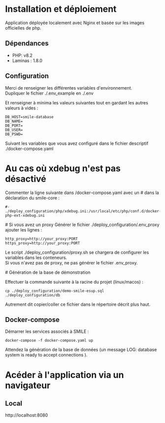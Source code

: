 # Installation et déploiement

Application déployée localement avec Nginx et basée sur les images officielles de php.

## Dépendances
- PHP: v8.2
- Laminas : 1.8.0

## Configuration
Merci de renseigner les différentes variables d'environnement.  
Dupliquer le fichier ./.env_example en ./.env

Et renseigner à minima les valeurs suivantes tout en gardant les autres valeurs à vides :    
```
DB_HOST=smile-database
DB_NAME=
DB_PORT=
DB_USER=
DB_PSWD=
```

Suivant les variables que vous avez configuré dans le fichier descriptif ./docker-compose.yaml  

# Au cas où xdebug n'est pas désactivé

Commenter la ligne suivante dans /docker-compose.yaml avec un # dans la déclaration du smile-core : 

```
#- ./deploy_configuration/php/xdebug.ini:/usr/local/etc/php/conf.d/docker-php-ext-xdebug.ini
```

# Si vous avez un proxy
Générer le fichier ./deploy_configuration/.env_proxy
ajouter les lignes :  
```
http_proxy=http://your_proxy:PORT
https_proxy=http://your_proxy:PORT
```
Le script ./deploy_configuration/proxy.sh se chargera de configurer les variables dans les conteneurs.  
Si vous n'avez pas de proxy, ne pas générer le fichier .env_proxy.

# Génération de la base de démonstration

Effectuer la commande suivante à la racine du projet (linux/macos) :  

```
cp ./deploy_configuration/demo-smile-esup.sql ./deploy_configuration/db
```

Autrement dit copier/coller ce fichier dans le répertoire décrit plus haut.  

## Docker-compose
Démarrer les services associés à SMILE :  

```
docker-compose -f docker-compose.yaml up
```

Attendez la génération de la base de données (un message LOG:  database system is ready to accept connections ).

# Acéder à l'application via un navigateur 

## Local  
http://localhost:8080